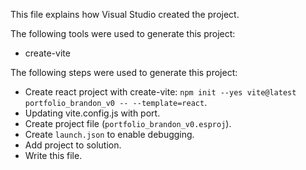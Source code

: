 This file explains how Visual Studio created the project.

The following tools were used to generate this project:
- create-vite

The following steps were used to generate this project:
- Create react project with create-vite: `npm init --yes vite@latest portfolio_brandon_v0 -- --template=react`.
- Updating vite.config.js with port.
- Create project file (`portfolio_brandon_v0.esproj`).
- Create `launch.json` to enable debugging.
- Add project to solution.
- Write this file.
